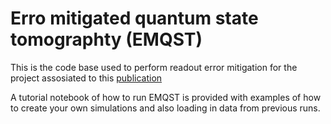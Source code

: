 # Erro mitigated quantum state tomographty (EMQST)
This is the code base used to perform readout error mitigation for the project assosiated to this [publication](https://arxiv.org/abs/2312.04211)

A tutorial notebook of how to run EMQST is provided with examples of how to create your own simulations and also loading in data from previous runs.  
